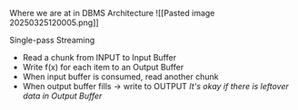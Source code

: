 
Where we are at in DBMS Architecture
![[Pasted image 20250325120005.png]]

Single-pass Streaming
- Read a chunk from INPUT to Input Buffer
- Write f(x) for each item to an Output Buffer
- When input buffer is consumed, read another chunk
- When output buffer fills -> write to OUTPUT
*It's okay if there is leftover data in Output Buffer*